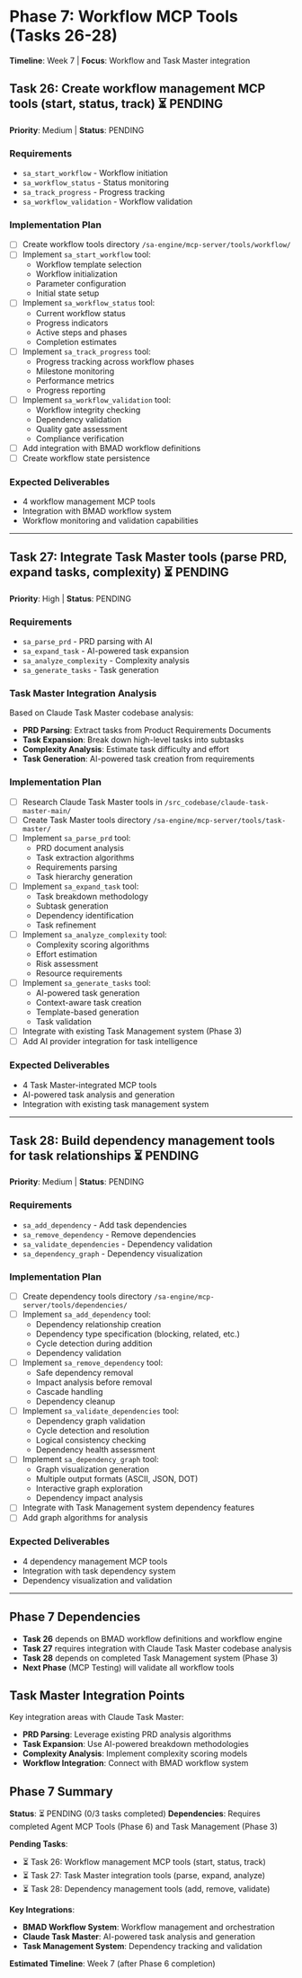 # Phase 7: Workflow MCP Tools (Tasks 26-28)
**Timeline**: Week 7 | **Focus**: Workflow and Task Master integration

## Task 26: Create workflow management MCP tools (start, status, track) ⏳ PENDING
**Priority**: Medium | **Status**: PENDING

### Requirements
- `sa_start_workflow` - Workflow initiation
- `sa_workflow_status` - Status monitoring
- `sa_track_progress` - Progress tracking
- `sa_workflow_validation` - Workflow validation

### Implementation Plan
- [ ] Create workflow tools directory `/sa-engine/mcp-server/tools/workflow/`
- [ ] Implement `sa_start_workflow` tool:
  - Workflow template selection
  - Workflow initialization
  - Parameter configuration
  - Initial state setup
- [ ] Implement `sa_workflow_status` tool:
  - Current workflow status
  - Progress indicators
  - Active steps and phases
  - Completion estimates
- [ ] Implement `sa_track_progress` tool:
  - Progress tracking across workflow phases
  - Milestone monitoring
  - Performance metrics
  - Progress reporting
- [ ] Implement `sa_workflow_validation` tool:
  - Workflow integrity checking
  - Dependency validation
  - Quality gate assessment
  - Compliance verification
- [ ] Add integration with BMAD workflow definitions
- [ ] Create workflow state persistence

### Expected Deliverables
- 4 workflow management MCP tools
- Integration with BMAD workflow system
- Workflow monitoring and validation capabilities

---

## Task 27: Integrate Task Master tools (parse PRD, expand tasks, complexity) ⏳ PENDING
**Priority**: High | **Status**: PENDING

### Requirements
- `sa_parse_prd` - PRD parsing with AI
- `sa_expand_task` - AI-powered task expansion
- `sa_analyze_complexity` - Complexity analysis
- `sa_generate_tasks` - Task generation

### Task Master Integration Analysis
Based on Claude Task Master codebase analysis:
- **PRD Parsing**: Extract tasks from Product Requirements Documents
- **Task Expansion**: Break down high-level tasks into subtasks
- **Complexity Analysis**: Estimate task difficulty and effort
- **Task Generation**: AI-powered task creation from requirements

### Implementation Plan
- [ ] Research Claude Task Master tools in `/src_codebase/claude-task-master-main/`
- [ ] Create Task Master tools directory `/sa-engine/mcp-server/tools/task-master/`
- [ ] Implement `sa_parse_prd` tool:
  - PRD document analysis
  - Task extraction algorithms
  - Requirements parsing
  - Task hierarchy generation
- [ ] Implement `sa_expand_task` tool:
  - Task breakdown methodology
  - Subtask generation
  - Dependency identification
  - Task refinement
- [ ] Implement `sa_analyze_complexity` tool:
  - Complexity scoring algorithms
  - Effort estimation
  - Risk assessment
  - Resource requirements
- [ ] Implement `sa_generate_tasks` tool:
  - AI-powered task generation
  - Context-aware task creation
  - Template-based generation
  - Task validation
- [ ] Integrate with existing Task Management system (Phase 3)
- [ ] Add AI provider integration for task intelligence

### Expected Deliverables
- 4 Task Master-integrated MCP tools
- AI-powered task analysis and generation
- Integration with existing task management system

---

## Task 28: Build dependency management tools for task relationships ⏳ PENDING
**Priority**: Medium | **Status**: PENDING

### Requirements
- `sa_add_dependency` - Add task dependencies
- `sa_remove_dependency` - Remove dependencies
- `sa_validate_dependencies` - Dependency validation
- `sa_dependency_graph` - Dependency visualization

### Implementation Plan
- [ ] Create dependency tools directory `/sa-engine/mcp-server/tools/dependencies/`
- [ ] Implement `sa_add_dependency` tool:
  - Dependency relationship creation
  - Dependency type specification (blocking, related, etc.)
  - Cycle detection during addition
  - Dependency validation
- [ ] Implement `sa_remove_dependency` tool:
  - Safe dependency removal
  - Impact analysis before removal
  - Cascade handling
  - Dependency cleanup
- [ ] Implement `sa_validate_dependencies` tool:
  - Dependency graph validation
  - Cycle detection and resolution
  - Logical consistency checking
  - Dependency health assessment
- [ ] Implement `sa_dependency_graph` tool:
  - Graph visualization generation
  - Multiple output formats (ASCII, JSON, DOT)
  - Interactive graph exploration
  - Dependency impact analysis
- [ ] Integrate with Task Management system dependency features
- [ ] Add graph algorithms for analysis

### Expected Deliverables
- 4 dependency management MCP tools
- Integration with task dependency system
- Dependency visualization and validation

---

## Phase 7 Dependencies
- **Task 26** depends on BMAD workflow definitions and workflow engine
- **Task 27** requires integration with Claude Task Master codebase analysis
- **Task 28** depends on completed Task Management system (Phase 3)
- **Next Phase** (MCP Testing) will validate all workflow tools

## Task Master Integration Points
Key integration areas with Claude Task Master:
- **PRD Parsing**: Leverage existing PRD analysis algorithms
- **Task Expansion**: Use AI-powered breakdown methodologies  
- **Complexity Analysis**: Implement complexity scoring models
- **Workflow Integration**: Connect with BMAD workflow system

## Phase 7 Summary
**Status**: ⏳ PENDING (0/3 tasks completed)
**Dependencies**: Requires completed Agent MCP Tools (Phase 6) and Task Management (Phase 3)

**Pending Tasks**:
- ⏳ Task 26: Workflow management MCP tools (start, status, track)
- ⏳ Task 27: Task Master integration tools (parse, expand, analyze)
- ⏳ Task 28: Dependency management tools (add, remove, validate)

**Key Integrations**:
- **BMAD Workflow System**: Workflow management and orchestration
- **Claude Task Master**: AI-powered task analysis and generation
- **Task Management System**: Dependency tracking and validation

**Estimated Timeline**: Week 7 (after Phase 6 completion)